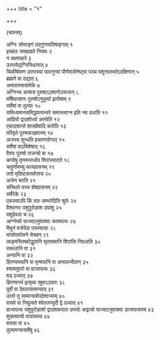 +++
title = "१"

+++
  
(चयनम्)

अग्निः सोमाङ्गं तद्गुणव्यतिषङ्गात् १  
इच्छतः समहाव्रते नियमः २  
न प्रथमाहारे ३  
उत्तरवेद्यग्निनिधानात् ४  
चिकीर्षमाण उत्तरस्यां फाल्गुन्यां पौर्णमासेनेष्ट्वा पञ्च पशूनालभतेऽदक्षिणान् ५  
ब्रह्मणे वा दद्यात् ६  
 अमावास्यायामेके ७  
अग्निभ्यः कामाय पुरुषाऽऽश्वगोऽव्यजान् ८  
वर्षिष्ठरशनः पुरुषोऽनुपूर्व्या इतरेषाम् ९  
सर्वेषां वा तुल्याः १०  
समिध्यमानसमिद्धवत्यन्तरे समास्त्वाग्न इति नव दधाति ११  
आप्रियो द्वादशोर्ध्वा अस्येति १२  
एकादशान्ते शासप्रैषादि करोति १३  
परिवृते पुरुषसञ्ज्ञपनम् १४  
अजस्य शुन्धति प्रचरणयोगात् १५  
सर्वेषां वाऽविशेषात् १६  
वैश्यः पुरुषो राजन्यो वा १७  
कण्ठेषु तृणमन्तर्धाय शिरांस्यादत्ते १८  
चतुर्णामप्सु कायप्रासनम् १९  
ततो मृदिष्टकार्थापश्च २०  
अजेन चरति २१  
संस्थिते तस्य शेषप्रासनम् २२  
सर्वैरेके २३  
एकस्याऽपि किं ततः सम्भरेदिति श्रुतेः २४  
वैश्वानरः पशुपुरोडाश उपांशु २५  
पशुदेवता च २६  
आग्नेय्यो याज्याऽनुवाक्याः कामवत्यः २७  
मैथुनं वर्जयेदा पयस्यायाः २८  
मांसोपर्यासने चेच्छन् २९  
त्वङ्मस्तिष्कोद्धृतानि घृताक्तानि शिरांसि निदधाति ३०  
सकलानि वा ३१  
अन्यानि वा ३२  
हिरण्यमयानि वा मृन्मयानि वा अनालभ्यैतान् ३५  
श्यामतूपरो वा प्राजापत्यः ३६  
षड् दध्यात् ३७  
हिरण्यगर्भ इत्यृचा स्रुवाऽऽघारः ३८  
पूर्वो वा देवतासामान्यात् ३९  
उत्तरे तु सामान्ययोपदेशाभ्याम् ४०  
वायवे वा नियुत्वते श्वेतलप्सुदी द्वे दध्यात् ४१  
प्राजापत्यः पशुपुरोडाशो द्वादशकपाल उभयोः कद्वत्यो याज्याऽनुवाक्याः प्राजापत्यस्य ४३  
शुक्लवत्यो वायव्यस्य ४४  
वपाया वा ४५  
तुल्यमन्यत्सर्वेषु ४६  
